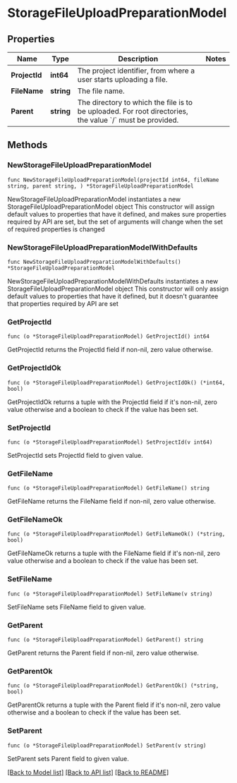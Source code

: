 # StorageFileUploadPreparationModel

## Properties

Name | Type | Description | Notes
------------ | ------------- | ------------- | -------------
**ProjectId** | **int64** | The project identifier, from where a user starts uploading a file. | 
**FileName** | **string** | The file name. | 
**Parent** | **string** | The directory to which the file is to be uploaded. For root directories, the value &#x60;/&#x60; must be provided. | 

## Methods

### NewStorageFileUploadPreparationModel

`func NewStorageFileUploadPreparationModel(projectId int64, fileName string, parent string, ) *StorageFileUploadPreparationModel`

NewStorageFileUploadPreparationModel instantiates a new StorageFileUploadPreparationModel object
This constructor will assign default values to properties that have it defined,
and makes sure properties required by API are set, but the set of arguments
will change when the set of required properties is changed

### NewStorageFileUploadPreparationModelWithDefaults

`func NewStorageFileUploadPreparationModelWithDefaults() *StorageFileUploadPreparationModel`

NewStorageFileUploadPreparationModelWithDefaults instantiates a new StorageFileUploadPreparationModel object
This constructor will only assign default values to properties that have it defined,
but it doesn't guarantee that properties required by API are set

### GetProjectId

`func (o *StorageFileUploadPreparationModel) GetProjectId() int64`

GetProjectId returns the ProjectId field if non-nil, zero value otherwise.

### GetProjectIdOk

`func (o *StorageFileUploadPreparationModel) GetProjectIdOk() (*int64, bool)`

GetProjectIdOk returns a tuple with the ProjectId field if it's non-nil, zero value otherwise
and a boolean to check if the value has been set.

### SetProjectId

`func (o *StorageFileUploadPreparationModel) SetProjectId(v int64)`

SetProjectId sets ProjectId field to given value.


### GetFileName

`func (o *StorageFileUploadPreparationModel) GetFileName() string`

GetFileName returns the FileName field if non-nil, zero value otherwise.

### GetFileNameOk

`func (o *StorageFileUploadPreparationModel) GetFileNameOk() (*string, bool)`

GetFileNameOk returns a tuple with the FileName field if it's non-nil, zero value otherwise
and a boolean to check if the value has been set.

### SetFileName

`func (o *StorageFileUploadPreparationModel) SetFileName(v string)`

SetFileName sets FileName field to given value.


### GetParent

`func (o *StorageFileUploadPreparationModel) GetParent() string`

GetParent returns the Parent field if non-nil, zero value otherwise.

### GetParentOk

`func (o *StorageFileUploadPreparationModel) GetParentOk() (*string, bool)`

GetParentOk returns a tuple with the Parent field if it's non-nil, zero value otherwise
and a boolean to check if the value has been set.

### SetParent

`func (o *StorageFileUploadPreparationModel) SetParent(v string)`

SetParent sets Parent field to given value.



[[Back to Model list]](../README.md#documentation-for-models) [[Back to API list]](../README.md#documentation-for-api-endpoints) [[Back to README]](../README.md)


